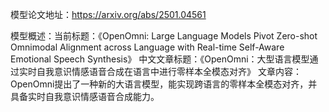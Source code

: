 模型论文地址：https://arxiv.org/abs/2501.04561

模型概述：当前标题：《OpenOmni: Large Language Models Pivot Zero-shot Omnimodal Alignment across Language with Real-time Self-Aware Emotional Speech Synthesis》
中文文章标题：《OpenOmni：大型语言模型通过实时自我意识情感语音合成在语言中进行零样本全模态对齐》
文章内容：OpenOmni提出了一种新的大语言模型，能实现跨语言的零样本全模态对齐，并具备实时自我意识情感语音合成能力。
